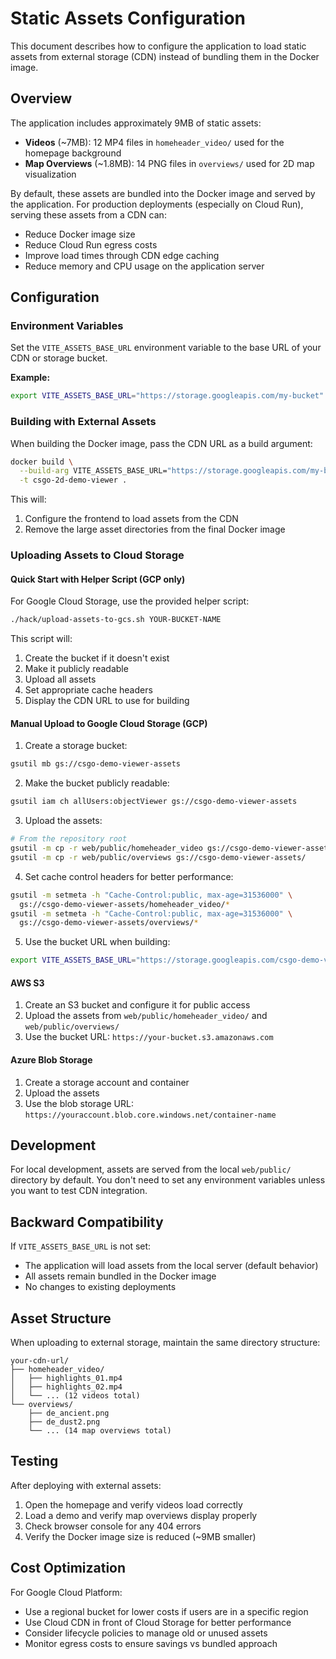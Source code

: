 # Static Assets Configuration

This document describes how to configure the application to load static assets from external storage (CDN) instead of bundling them in the Docker image.

## Overview

The application includes approximately 9MB of static assets:
- **Videos** (~7MB): 12 MP4 files in `homeheader_video/` used for the homepage background
- **Map Overviews** (~1.8MB): 14 PNG files in `overviews/` used for 2D map visualization

By default, these assets are bundled into the Docker image and served by the application. For production deployments (especially on Cloud Run), serving these assets from a CDN can:
- Reduce Docker image size
- Reduce Cloud Run egress costs
- Improve load times through CDN edge caching
- Reduce memory and CPU usage on the application server

## Configuration

### Environment Variables

Set the `VITE_ASSETS_BASE_URL` environment variable to the base URL of your CDN or storage bucket.

**Example:**
```bash
export VITE_ASSETS_BASE_URL="https://storage.googleapis.com/my-bucket"
```

### Building with External Assets

When building the Docker image, pass the CDN URL as a build argument:

```bash
docker build \
  --build-arg VITE_ASSETS_BASE_URL="https://storage.googleapis.com/my-bucket" \
  -t csgo-2d-demo-viewer .
```

This will:
1. Configure the frontend to load assets from the CDN
2. Remove the large asset directories from the final Docker image

### Uploading Assets to Cloud Storage

#### Quick Start with Helper Script (GCP only)

For Google Cloud Storage, use the provided helper script:

```bash
./hack/upload-assets-to-gcs.sh YOUR-BUCKET-NAME
```

This script will:
1. Create the bucket if it doesn't exist
2. Make it publicly readable
3. Upload all assets
4. Set appropriate cache headers
5. Display the CDN URL to use for building

#### Manual Upload to Google Cloud Storage (GCP)

1. Create a storage bucket:
```bash
gsutil mb gs://csgo-demo-viewer-assets
```

2. Make the bucket publicly readable:
```bash
gsutil iam ch allUsers:objectViewer gs://csgo-demo-viewer-assets
```

3. Upload the assets:
```bash
# From the repository root
gsutil -m cp -r web/public/homeheader_video gs://csgo-demo-viewer-assets/
gsutil -m cp -r web/public/overviews gs://csgo-demo-viewer-assets/
```

4. Set cache control headers for better performance:
```bash
gsutil -m setmeta -h "Cache-Control:public, max-age=31536000" \
  gs://csgo-demo-viewer-assets/homeheader_video/*
gsutil -m setmeta -h "Cache-Control:public, max-age=31536000" \
  gs://csgo-demo-viewer-assets/overviews/*
```

5. Use the bucket URL when building:
```bash
export VITE_ASSETS_BASE_URL="https://storage.googleapis.com/csgo-demo-viewer-assets"
```

#### AWS S3

1. Create an S3 bucket and configure it for public access
2. Upload the assets from `web/public/homeheader_video/` and `web/public/overviews/`
3. Use the bucket URL: `https://your-bucket.s3.amazonaws.com`

#### Azure Blob Storage

1. Create a storage account and container
2. Upload the assets
3. Use the blob storage URL: `https://youraccount.blob.core.windows.net/container-name`

## Development

For local development, assets are served from the local `web/public/` directory by default. You don't need to set any environment variables unless you want to test CDN integration.

## Backward Compatibility

If `VITE_ASSETS_BASE_URL` is not set:
- The application will load assets from the local server (default behavior)
- All assets remain bundled in the Docker image
- No changes to existing deployments

## Asset Structure

When uploading to external storage, maintain the same directory structure:

```
your-cdn-url/
├── homeheader_video/
│   ├── highlights_01.mp4
│   ├── highlights_02.mp4
│   └── ... (12 videos total)
└── overviews/
    ├── de_ancient.png
    ├── de_dust2.png
    └── ... (14 map overviews total)
```

## Testing

After deploying with external assets:

1. Open the homepage and verify videos load correctly
2. Load a demo and verify map overviews display properly
3. Check browser console for any 404 errors
4. Verify the Docker image size is reduced (~9MB smaller)

## Cost Optimization

For Google Cloud Platform:
- Use a regional bucket for lower costs if users are in a specific region
- Use Cloud CDN in front of Cloud Storage for better performance
- Consider lifecycle policies to manage old or unused assets
- Monitor egress costs to ensure savings vs bundled approach
